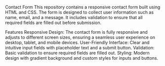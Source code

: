 Contact Form
This repository contains a responsive contact form built using HTML and CSS. The form is designed to collect user information such as name, email, and a message. It includes validation to ensure that all required fields are filled out before submission.

Features
Responsive Design: The contact form is fully responsive and adjusts to different screen sizes, ensuring a seamless user experience on desktop, tablet, and mobile devices.
User-Friendly Interface: Clear and intuitive input fields with placeholder text and a submit button.
Validation: Basic validation to ensure required fields are filled out.
Styling: Modern design with gradient background and custom styles for inputs and buttons.
